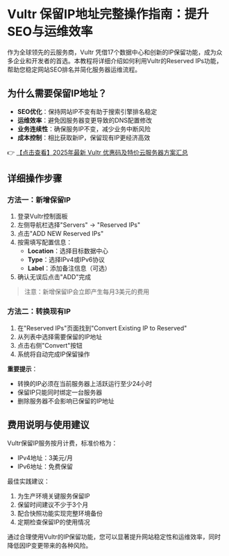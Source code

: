 # Vultr 保留IP地址完整操作指南：提升SEO与运维效率

作为全球领先的云服务商，Vultr 凭借17个数据中心和创新的IP保留功能，成为众多企业和开发者的首选。本教程将详细介绍如何利用Vultr的Reserved IPs功能，帮助您稳定网站SEO排名并简化服务器运维流程。

## 为什么需要保留IP地址？
- **SEO优化**：保持网站IP不变有助于搜索引擎排名稳定
- **运维效率**：避免因服务器变更导致的DNS配置修改
- **业务连续性**：确保服务IP不变，减少业务中断风险
- **成本控制**：相比获取新IP，保留现有IP更经济高效

👉 [【点击查看】2025年最新 Vultr 优惠码及特价云服务器方案汇总](https://bit.ly/VuLtr)

## 详细操作步骤

### 方法一：新增保留IP
1. 登录Vultr控制面板
2. 左侧导航栏选择"Servers" → "Reserved IPs"
3. 点击"ADD NEW Reserved IPs"
4. 按需填写配置信息：
   - **Location**：选择目标数据中心
   - **Type**：选择IPv4或IPv6协议
   - **Label**：添加备注信息（可选）
5. 确认无误后点击"ADD"完成

> 注意：新增保留IP会立即产生每月3美元的费用

### 方法二：转换现有IP
1. 在"Reserved IPs"页面找到"Convert Existing IP to Reserved"
2. 从列表中选择需要保留的IP地址
3. 点击右侧"Convert"按钮
4. 系统将自动完成IP保留操作

**重要提示**：
- 转换的IP必须在当前服务器上活跃运行至少24小时
- 保留IP只能同时绑定一台服务器
- 删除服务器不会影响已保留的IP地址

## 费用说明与使用建议
Vultr保留IP服务按月计费，标准价格为：
- IPv4地址：3美元/月
- IPv6地址：免费保留

最佳实践建议：
1. 为生产环境关键服务保留IP
2. 保留时间建议不少于3个月
3. 配合快照功能实现完整环境备份
4. 定期检查保留IP的使用情况

通过合理使用Vultr的IP保留功能，您可以显著提升网站稳定性和运维效率，同时降低因IP变更带来的各种风险。
